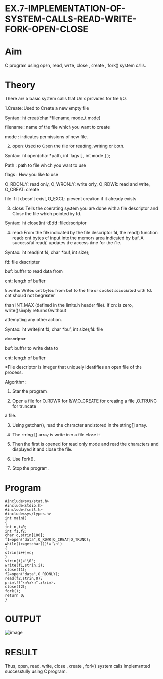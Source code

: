 # EX.7-IMPLEMENTATION-OF-SYSTEM-CALLS-READ-WRITE-FORK-OPEN-CLOSE

# Aim 

C program using open, read, write, close , create , fork() system calls.

# Theory

There are 5 basic system calls that Unix provides for file I/O.

1.Create: Used to Create a new empty file

Syntax :int creat(char *filename, mode_t mode)

filename : name of the file which you want to create

mode : indicates permissions of new file.

2. open: Used to Open the file for reading, writing or both.

Syntax: int open(char *path, int flags [ , int mode ] );

Path : path to file which you want to use

flags : How you like to use

O_RDONLY: read only, O_WRONLY: write only, O_RDWR: read and write, O_CREAT: create

file if it doesn’t exist, O_EXCL: prevent creation if it already exists

3. close: Tells the operating system you are done with a file descriptor and Close the file which pointed by fd.

Syntax: int close(int fd);fd :filedescriptor

4. read: From the file indicated by the file descriptor fd, the read() function reads cnt bytes of input into the memory area indicated by buf. A successful read() updates the access time for the file.

Syntax: int read(int fd, char *buf, int size);

fd: file descripter

buf: buffer to read data from

cnt: length of buffer

5.write: Writes cnt bytes from buf to the file or socket associated with fd. cnt should not 
begreater

than INT_MAX (defined in the limits.h header file). If cnt is zero, write()simply returns 
0without

attempting any other action.

Syntax: int write(int fd, char *buf, int size);fd: file

descripter

buf: buffer to write data to

cnt: length of buffer

*File descriptor is integer that uniquely identifies an open file of the process.

Algorithm:

1. Star the program.

2. Open a file for O_RDWR for R/W,O_CREATE for creating a file ,O_TRUNC for truncate

a file.

3. Using getchar(), read the character and stored in the string[] array.

4. The string [] array is write into a file close it.

5. Then the first is opened for read only mode and read the characters and displayed it and close the file.

6. Use Fork().

7. Stop the program.

# Program
```
#include<sys/stat.h>
#include<stdio.h>
#include<fcntl.h>
#include<sys/types.h>
int main()
{
int n,i=0;
int f1,f2;
char c,strin[100];
f1=open("data",O_RDWR|O_CREAT|O_TRUNC);
while((c=getchar())!='\n')
{
strin[i++]=c;
}
strin[i]='\0';
write(f1,strin,i);
close(f1);
f2=open("data",O_RDONLY);
read(f2,strin,0);
printf("\n%s\n",strin);
close(f2);
fork();
return 0;
}
```

# OUTPUT

![image](https://github.com/Harsayazheni/EX.7-IMPLEMENTATION-OF-SYSTEM-CALLS-READ-WRITE-FORK-OPEN-CLOSE/assets/118708467/9d6c3f9c-f597-4692-bbef-fa80270ecbd4)

# RESULT

Thus, open, read, write, close , create , fork() system calls implemented successfully using C program.
